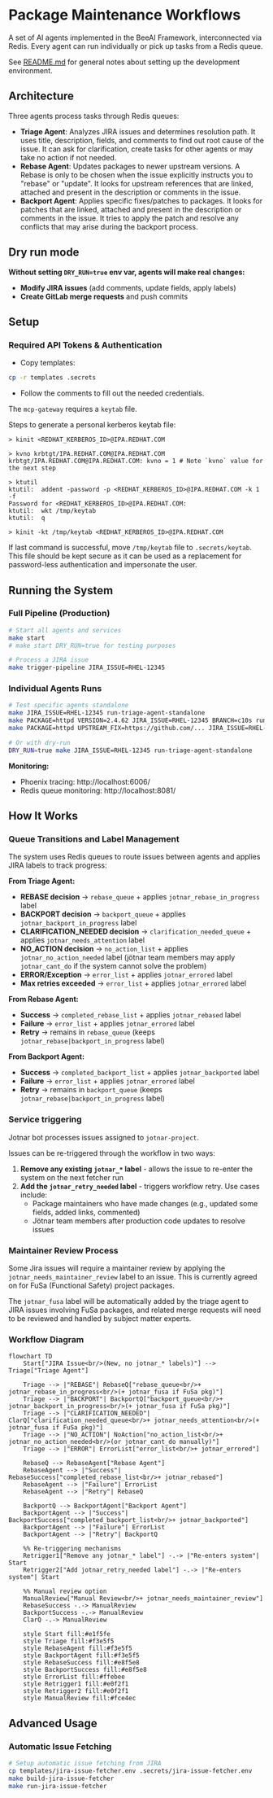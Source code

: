 # Package Maintenance Workflows

A set of AI agents implemented in the BeeAI Framework, interconnected via Redis.
Every agent can run individually or pick up tasks from a Redis queue.

See [README.md](README.md) for general notes about setting up the development environment.

## Architecture

Three agents process tasks through Redis queues:
- **Triage Agent**: Analyzes JIRA issues and determines resolution path. It uses title, description, fields, and comments to find out root cause of the issue. It can ask for clarification, create tasks for other agents or may take no action if not needed.
- **Rebase Agent**: Updates packages to newer upstream versions. A Rebase is only to be chosen when the issue explicitly instructs you to "rebase" or "update". It looks for upstream references that are linked, attached and present in the description or comments in the issue.
- **Backport Agent**: Applies specific fixes/patches to packages. It looks for patches that are linked, attached and present in the description or comments in the issue. It tries to apply the patch and resolve any conflicts that may arise during the backport process.


## Dry run mode

**Without setting `DRY_RUN=true` env var, agents will make real changes:**
- **Modify JIRA issues** (add comments, update fields, apply labels)
- **Create GitLab merge requests** and push commits

## Setup

### Required API Tokens & Authentication

- Copy templates:

```bash
cp -r templates .secrets
```

- Follow the comments to fill out the needed credentials.

The `mcp-gateway` requires a `keytab` file.

Steps to generate a personal kerberos keytab file:

```
> kinit <REDHAT_KERBEROS_ID>@IPA.REDHAT.COM

> kvno krbtgt/IPA.REDHAT.COM@IPA.REDHAT.COM
krbtgt/IPA.REDHAT.COM@IPA.REDHAT.COM: kvno = 1 # Note `kvno` value for the next step

> ktutil
ktutil:  addent -password -p <REDHAT_KERBEROS_ID>@IPA.REDHAT.COM -k 1 -f
Password for <REDHAT_KERBEROS_ID>@IPA.REDHAT.COM:
ktutil:  wkt /tmp/keytab
ktutil:  q

> kinit -kt /tmp/keytab <REDHAT_KERBEROS_ID>@IPA.REDHAT.COM
```

If last command is successful, move `/tmp/keytab` file to `.secrets/keytab`. This file should be kept secure as it can be used as a replacement for password-less authentication and impersonate the user.

## Running the System

### Full Pipeline (Production)
```bash
# Start all agents and services
make start
# make start DRY_RUN=true for testing purposes

# Process a JIRA issue
make trigger-pipeline JIRA_ISSUE=RHEL-12345
```

### Individual Agents Runs
```bash
# Test specific agents standalone
make JIRA_ISSUE=RHEL-12345 run-triage-agent-standalone
make PACKAGE=httpd VERSION=2.4.62 JIRA_ISSUE=RHEL-12345 BRANCH=c10s run-rebase-agent-standalone
make PACKAGE=httpd UPSTREAM_FIX=https://github.com/... JIRA_ISSUE=RHEL-12345 BRANCH=c10s run-backport-agent-standalone

# Or with dry-run
DRY_RUN=true make JIRA_ISSUE=RHEL-12345 run-triage-agent-standalone
```

**Monitoring:**
- Phoenix tracing: http://localhost:6006/
- Redis queue monitoring: http://localhost:8081/

## How It Works

### Queue Transitions and Label Management

The system uses Redis queues to route issues between agents and applies JIRA labels to track progress:

**From Triage Agent:**
- **REBASE decision** → `rebase_queue` + applies `jotnar_rebase_in_progress` label
- **BACKPORT decision** → `backport_queue` + applies `jotnar_backport_in_progress` label
- **CLARIFICATION_NEEDED decision** → `clarification_needed_queue` + applies `jotnar_needs_attention` label
- **NO_ACTION decision** → `no_action_list` + applies `jotnar_no_action_needed` label (jötnar team members may apply `jotnar_cant_do` if the system cannot solve the problem)
- **ERROR/Exception** → `error_list` + applies `jotnar_errored` label
- **Max retries exceeded** → `error_list` + applies `jotnar_errored` label

**From Rebase Agent:**
- **Success** → `completed_rebase_list` + applies `jotnar_rebased` label
- **Failure** → `error_list` + applies `jotnar_errored` label
- **Retry** → remains in `rebase_queue` (keeps `jotnar_rebase|backport_in_progress` label)

**From Backport Agent:**
- **Success** → `completed_backport_list` + applies `jotnar_backported` label
- **Failure** → `error_list` + applies `jotnar_errored` label
- **Retry** → remains in `backport_queue` (keeps `jotnar_rebase|backport_in_progress` label)

### Service triggering

Jotnar bot processes issues assigned to `jotnar-project`.

Issues can be re-triggered through the workflow in two ways:
1. **Remove any existing `jotnar_*` label** - allows the issue to re-enter the system on the next fetcher run
2. **Add the `jotnar_retry_needed` label** - triggers workflow retry. Use cases include:
   - Package maintainers who have made changes (e.g., updated some fields, added links, commented)
   - Jötnar team members after production code updates to resolve issues

### Maintainer Review Process

Some Jira issues will require a maintainer review by applying the `jotnar_needs_maintainer_review` label to an issue. This is currently agreed on for FuSa (Functional Safety) project packages.

The `jotnar_fusa` label will be automatically added by the triage agent to JIRA issues involving FuSa packages, and related merge requests will need to be reviewed and handled by subject matter experts.

### Workflow Diagram

```mermaid
flowchart TD
    Start["JIRA Issue<br/>(New, no jotnar_* labels)"] --> Triage["Triage Agent"]

    Triage --> |"REBASE"| RebaseQ["rebase_queue<br/>+ jotnar_rebase_in_progress<br/>(+ jotnar_fusa if FuSa pkg)"]
    Triage --> |"BACKPORT"| BackportQ["backport_queue<br/>+ jotnar_backport_in_progress<br/>(+ jotnar_fusa if FuSa pkg)"]
    Triage --> |"CLARIFICATION_NEEDED"| ClarQ["clarification_needed_queue<br/>+ jotnar_needs_attention<br/>(+ jotnar_fusa if FuSa pkg)"]
    Triage --> |"NO_ACTION"| NoAction["no_action_list<br/>+ jotnar_no_action_needed<br/>(or jotnar_cant_do manually)"]
    Triage --> |"ERROR"| ErrorList["error_list<br/>+ jotnar_errored"]

    RebaseQ --> RebaseAgent["Rebase Agent"]
    RebaseAgent --> |"Success"| RebaseSuccess["completed_rebase_list<br/>+ jotnar_rebased"]
    RebaseAgent --> |"Failure"| ErrorList
    RebaseAgent --> |"Retry"| RebaseQ

    BackportQ --> BackportAgent["Backport Agent"]
    BackportAgent --> |"Success"| BackportSuccess["completed_backport_list<br/>+ jotnar_backported"]
    BackportAgent --> |"Failure"| ErrorList
    BackportAgent --> |"Retry"| BackportQ

    %% Re-triggering mechanisms
    Retrigger1["Remove any jotnar_* label"] -.-> |"Re-enters system"| Start
    Retrigger2["Add jotnar_retry_needed label"] -.-> |"Re-enters system"| Start

    %% Manual review option
    ManualReview["Manual Review<br/>+ jotnar_needs_maintainer_review"]
    RebaseSuccess -.-> ManualReview
    BackportSuccess -.-> ManualReview
    ClarQ -.-> ManualReview

    style Start fill:#e1f5fe
    style Triage fill:#f3e5f5
    style RebaseAgent fill:#f3e5f5
    style BackportAgent fill:#f3e5f5
    style RebaseSuccess fill:#e8f5e8
    style BackportSuccess fill:#e8f5e8
    style ErrorList fill:#ffebee
    style Retrigger1 fill:#e0f2f1
    style Retrigger2 fill:#e0f2f1
    style ManualReview fill:#fce4ec
```

## Advanced Usage

### Automatic Issue Fetching
```bash
# Setup automatic issue fetching from JIRA
cp templates/jira-issue-fetcher.env .secrets/jira-issue-fetcher.env
make build-jira-issue-fetcher
make run-jira-issue-fetcher
```
